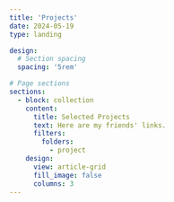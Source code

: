 ```yaml
---
title: 'Projects'
date: 2024-05-19
type: landing

design:
  # Section spacing
  spacing: '5rem'

# Page sections
sections:
  - block: collection
    content:
      title: Selected Projects
      text: Here are my friends' links.
      filters:
        folders:
          - project
    design:
      view: article-grid
      fill_image: false
      columns: 3
---
```

